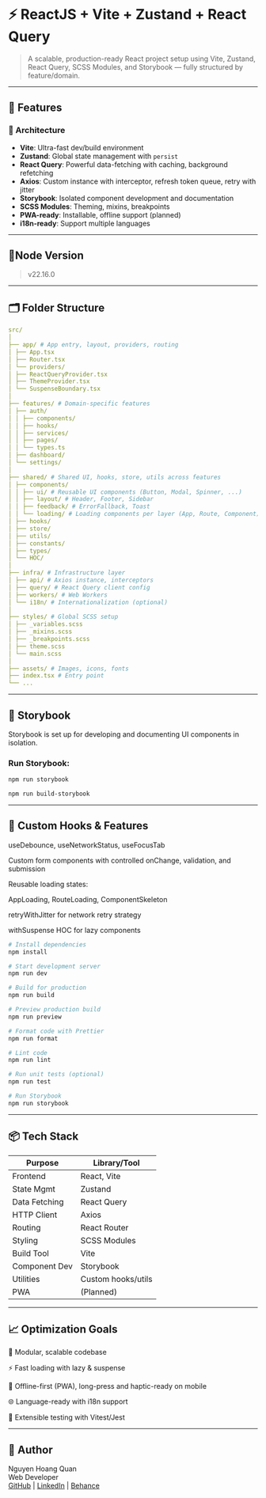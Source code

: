 # ⚡ ReactJS + Vite + Zustand + React Query

> A scalable, production-ready React project setup using Vite, Zustand, React Query, SCSS Modules, and Storybook — fully structured by feature/domain.

---

## 🚀 Features

### 🧱 Architecture
- **Vite**: Ultra-fast dev/build environment
- **Zustand**: Global state management with `persist`
- **React Query**: Powerful data-fetching with caching, background refetching
- **Axios**: Custom instance with interceptor, refresh token queue, retry with jitter
- **Storybook**: Isolated component development and documentation
- **SCSS Modules**: Theming, mixins, breakpoints
- **PWA-ready**: Installable, offline support (planned)
- **i18n-ready**: Support multiple languages
---

## 📝Node Version
>v22.16.0
---

## 🗂 Folder Structure
```yaml
src/
│
├── app/ # App entry, layout, providers, routing
│ ├── App.tsx
│ ├── Router.tsx
│ └── providers/
│ ├── ReactQueryProvider.tsx
│ ├── ThemeProvider.tsx
│ └── SuspenseBoundary.tsx
│
├── features/ # Domain-specific features
│ ├── auth/
│ │ ├── components/
│ │ ├── hooks/
│ │ ├── services/
│ │ ├── pages/
│ │ └── types.ts
│ ├── dashboard/
│ └── settings/
│
├── shared/ # Shared UI, hooks, store, utils across features
│ ├── components/
│ │ ├── ui/ # Reusable UI components (Button, Modal, Spinner, ...)
│ │ ├── layout/ # Header, Footer, Sidebar
│ │ ├── feedback/ # ErrorFallback, Toast
│ │ └── loading/ # Loading components per layer (App, Route, Component)
│ ├── hooks/
│ ├── store/
│ ├── utils/
│ ├── constants/
│ ├── types/
│ └── HOC/
│
├── infra/ # Infrastructure layer
│ ├── api/ # Axios instance, interceptors
│ ├── query/ # React Query client config
│ ├── workers/ # Web Workers
│ └── i18n/ # Internationalization (optional)
│
├── styles/ # Global SCSS setup
│ ├── _variables.scss
│ ├── _mixins.scss
│ ├── _breakpoints.scss
│ ├── theme.scss
│ └── main.scss
│
├── assets/ # Images, icons, fonts
├── index.tsx # Entry point
└── ...
```
---

## 📘 Storybook

Storybook is set up for developing and documenting UI components in isolation.

### Run Storybook:

```bash
npm run storybook
```

```bash
npm run build-storybook
```
---
## 🧠 Custom Hooks & Features
useDebounce, useNetworkStatus, useFocusTab

Custom form components with controlled onChange, validation, and submission

Reusable loading states:

AppLoading, RouteLoading, ComponentSkeleton

retryWithJitter for network retry strategy

withSuspense HOC for lazy components

```bash
# Install dependencies
npm install

# Start development server
npm run dev

# Build for production
npm run build

# Preview production build
npm run preview

# Format code with Prettier
npm run format

# Lint code
npm run lint

# Run unit tests (optional)
npm run test

# Run Storybook
npm run storybook
```
---
## 📦 Tech Stack
| Purpose       | Library/Tool       |
| ------------- | ------------------ |
| Frontend      | React, Vite        |
| State Mgmt    | Zustand            |
| Data Fetching | React Query        |
| HTTP Client   | Axios              |
| Routing       | React Router       |
| Styling       | SCSS Modules       |
| Build Tool    | Vite               |
| Component Dev | Storybook          |
| Utilities     | Custom hooks/utils |
| PWA           | (Planned)          |

---
## 📈 Optimization Goals
🧩 Modular, scalable codebase

⚡ Fast loading with lazy & suspense

🔁 Offline-first (PWA), long-press and haptic-ready on mobile

🌐 Language-ready with i18n support

🧪 Extensible testing with Vitest/Jest

---
## 👤 Author
Nguyen Hoang Quan\
Web Developer\
[GitHub](https://github.com/AwV7q1) | [LinkedIn](https://www.linkedin.com/in/quan-nguyen-hoang-1977b1b0/) | [Behance](https://www.behance.net/nhquan2820)
